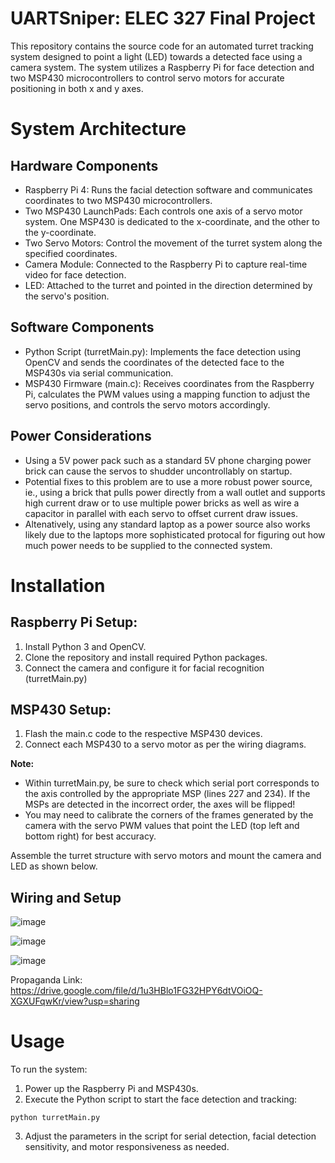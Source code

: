 # UARTSniper: ELEC 327 Final Project

This repository contains the source code for an automated turret tracking system designed to point a light (LED) towards a detected face using a camera system. The system utilizes a Raspberry Pi for face detection and two MSP430 microcontrollers to control servo motors for accurate positioning in both x and y axes.

# System Architecture

## Hardware Components
- Raspberry Pi 4: Runs the facial detection software and communicates coordinates to two MSP430 microcontrollers.
- Two MSP430 LaunchPads: Each controls one axis of a servo motor system. One MSP430 is dedicated to the x-coordinate, and the other to the y-coordinate.
- Two Servo Motors: Control the movement of the turret system along the specified coordinates.
- Camera Module: Connected to the Raspberry Pi to capture real-time video for face detection.
- LED: Attached to the turret and pointed in the direction determined by the servo's position.

## Software Components
- Python Script (turretMain.py): Implements the face detection using OpenCV and sends the coordinates of the detected face to the MSP430s via serial communication.
- MSP430 Firmware (main.c): Receives coordinates from the Raspberry Pi, calculates the PWM values using a mapping function to adjust the servo positions, and controls the servo motors accordingly.
  
## Power Considerations
- Using a 5V power pack such as a standard 5V phone charging power brick can cause the servos to shudder uncontrollably on startup.
- Potential fixes to this problem are to use a more robust power source, ie., using a brick that pulls power directly from a wall outlet and supports high current draw or to use multiple power bricks as well as wire a capacitor in parallel with each servo to offset current draw issues.
- Altenatively, using any standard laptop as a power source also works likely due to the laptops more sophisticated protocal for figuring out how much power needs to be supplied to the connected system.

# Installation

## Raspberry Pi Setup:
1. Install Python 3 and OpenCV.
2. Clone the repository and install required Python packages.
3. Connect the camera and configure it for facial recognition (turretMain.py)

## MSP430 Setup:
1. Flash the main.c code to the respective MSP430 devices.
2. Connect each MSP430 to a servo motor as per the wiring diagrams.

**Note:**
- Within turretMain.py, be sure to check which serial port corresponds to the axis controlled by the appropriate MSP (lines 227 and 234). If the MSPs are detected in the incorrect order, the axes will be flipped!
- You may need to calibrate the corners of the frames generated by the camera with the servo PWM values that point the LED (top left and bottom right) for best accuracy.

Assemble the turret structure with servo motors and mount the camera and LED as shown below.

## Wiring and Setup

![image](https://github.com/at0827/UARTSniper/assets/122329593/51df1624-223e-47a1-a2f4-b00ad12d834c)

![image](https://github.com/at0827/UARTSniper/assets/122329593/3234647d-0298-4f93-a52a-7f039606451f)

![image](https://github.com/at0827/UARTSniper/assets/31556111/e1f7bf1e-00a4-4349-ae52-352497148f03)

Propaganda Link:
https://drive.google.com/file/d/1u3HBlo1FG32HPY6dtVOiOQ-XGXUFqwKr/view?usp=sharing

# Usage

To run the system:

1. Power up the Raspberry Pi and MSP430s.
2. Execute the Python script to start the face detection and tracking:

```
python turretMain.py
```

3. Adjust the parameters in the script for serial detection, facial detection sensitivity, and motor responsiveness as needed.
